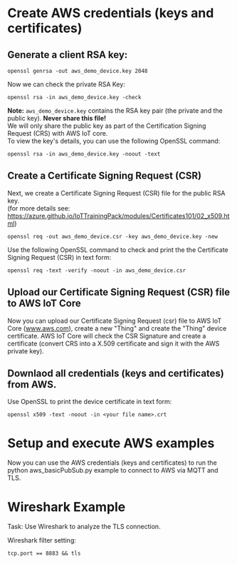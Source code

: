 # Create AWS credentials (keys and certificates)

## Generate a client RSA key:
```
openssl genrsa -out aws_demo_device.key 2048
```
Now we can check the private RSA Key:

```
openssl rsa -in aws_demo_device.key -check
```
**Note:** ```aws_demo_device.key``` contains the RSA key pair (the private and the public key). **Never share this file!**<br/>
          We will only share the public key as part of the Certification Signing Request (CRS) with AWS IoT core.<br/>
To view the key's details, you can use the following OpenSSL command:
```
openssl rsa -in aws_demo_device.key -noout -text
```
## Create a Certificate Signing Request (CSR)
Next, we create a Certificate Signing Request (CSR) file for the public RSA key.<br> 
(for more details see: https://azure.github.io/IoTTrainingPack/modules/Certificates101/02_x509.html)

```
openssl req -out aws_demo_device.csr -key aws_demo_device.key -new
```

Use the following OpenSSL command to check and print the the Certificate Signing Request (CSR) in text form:

```
openssl req -text -verify -noout -in aws_demo_device.csr
```

## Upload our Certificate Signing Request (CSR) file to AWS IoT Core
Now you can upload our Certificate Signing Request (csr) file to AWS IoT Core (www.aws.com), create a new "Thing" and create the "Thing" device certificate.
AWS IoT Core will check the CSR Signature and create a certificate (convert CRS into a X.509 certificate and sign it with the AWS private key).


## Downlaod all credentials (keys and certificates) from AWS.
Use OpenSSL to print the device certificate in text form:

```
openssl x509 -text -noout -in <your file name>.crt
```
# Setup and execute AWS examples 
Now you can use the AWS credentials (keys and certificates) to run the python aws_basicPubSub.py example to connect to AWS via MQTT and TLS. 

# Wireshark Example
Task: Use Wireshark to analyze the TLS connection.

Wireshark filter setting:

```
tcp.port == 8883 && tls
```
